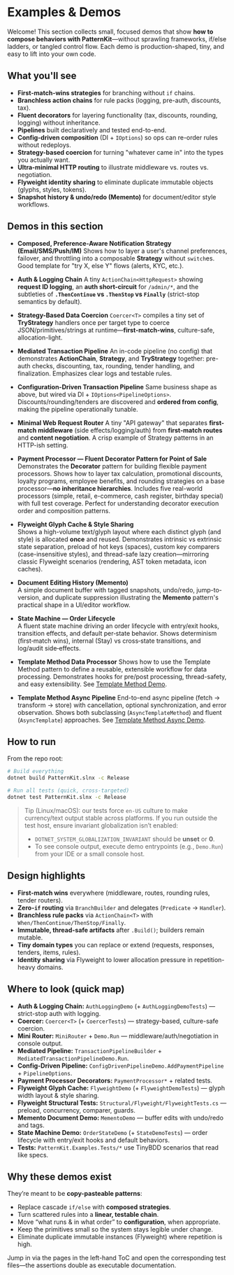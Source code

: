 # Examples & Demos

Welcome! This section collects small, focused demos that show **how to compose behaviors with PatternKit**—without sprawling frameworks, if/else ladders, or tangled control flow. Each demo is production-shaped, tiny, and easy to lift into your own code.

## What you'll see

* **First-match-wins strategies** for branching without `if` chains.
* **Branchless action chains** for rule packs (logging, pre-auth, discounts, tax).
* **Fluent decorators** for layering functionality (tax, discounts, rounding, logging) without inheritance.
* **Pipelines** built declaratively and tested end-to-end.
* **Config-driven composition** (DI + `IOptions`) so ops can re-order rules without redeploys.
* **Strategy-based coercion** for turning "whatever came in" into the types you actually want.
* **Ultra-minimal HTTP routing** to illustrate middleware vs. routes vs. negotiation.
* **Flyweight identity sharing** to eliminate duplicate immutable objects (glyphs, styles, tokens).
* **Snapshot history & undo/redo (Memento)** for document/editor style workflows.

## Demos in this section

* **Composed, Preference-Aware Notification Strategy (Email/SMS/Push/IM)**
  Shows how to layer a user's channel preferences, failover, and throttling into a composable **Strategy** without `switch`es. Good template for "try X, else Y" flows (alerts, KYC, etc.).

* **Auth & Logging Chain**
  A tiny `ActionChain<HttpRequest>` showing **request ID logging**, an **auth short-circuit** for `/admin/*`, and the subtleties of **`.ThenContinue` vs `.ThenStop` vs `Finally`** (strict-stop semantics by default).

* **Strategy-Based Data Coercion**
  `Coercer<T>` compiles a tiny set of **TryStrategy** handlers once per target type to coerce JSON/primitives/strings at runtime—**first-match-wins**, culture-safe, allocation-light.

* **Mediated Transaction Pipeline**
  An in-code pipeline (no config) that demonstrates **ActionChain**, **Strategy**, and **TryStrategy** together: pre-auth checks, discounting, tax, rounding, tender handling, and finalization. Emphasizes clear logs and testable rules.

* **Configuration-Driven Transaction Pipeline**
  Same business shape as above, but wired via DI + `IOptions<PipelineOptions>`. Discounts/rounding/tenders are discovered and **ordered from config**, making the pipeline operationally tunable.

* **Minimal Web Request Router**
  A tiny "API gateway" that separates **first-match middleware** (side effects/logging/auth) from **first-match routes** and **content negotiation**. A crisp example of Strategy patterns in an HTTP-ish setting.

* **Payment Processor — Fluent Decorator Pattern for Point of Sale**
  Demonstrates the **Decorator** pattern for building flexible payment processors. Shows how to layer tax calculation, promotional discounts, loyalty programs, employee benefits, and rounding strategies on a base processor—**no inheritance hierarchies**. Includes five real-world processors (simple, retail, e-commerce, cash register, birthday special) with full test coverage. Perfect for understanding decorator execution order and composition patterns.

* **Flyweight Glyph Cache & Style Sharing**  
  Shows a high-volume text/glyph layout where each distinct glyph (and style) is allocated **once** and reused. Demonstrates intrinsic vs extrinsic state separation, preload of hot keys (spaces), custom key comparers (case-insensitive styles), and thread-safe lazy creation—mirroring classic Flyweight scenarios (rendering, AST token metadata, icon caches).

* **Document Editing History (Memento)**  
  A simple document buffer with tagged snapshots, undo/redo, jump-to-version, and duplicate suppression illustrating the **Memento** pattern's practical shape in a UI/editor workflow.

* **State Machine — Order Lifecycle**  
  A fluent state machine driving an order lifecycle with entry/exit hooks, transition effects, and default per‑state behavior. Shows determinism (first‑match wins), internal (Stay) vs cross‑state transitions, and log/audit side‑effects.

* **Template Method Data Processor**
  Shows how to use the Template Method pattern to define a reusable, extensible workflow for data processing. Demonstrates hooks for pre/post processing, thread-safety, and easy extensibility. See [Template Method Demo](template-method-demo.md).

* **Template Method Async Pipeline**
  End-to-end async pipeline (fetch → transform → store) with cancellation, optional synchronization, and error observation. Shows both subclassing (`AsyncTemplateMethod`) and fluent (`AsyncTemplate`) approaches. See [Template Method Async Demo](template-method-async-demo.md).

## How to run

From the repo root:

```bash
# Build everything
dotnet build PatternKit.slnx -c Release

# Run all tests (quick, cross-targeted)
dotnet test PatternKit.slnx -c Release
```

> Tip (Linux/macOS): our tests force `en-US` culture to make currency/text output stable across platforms.
> If you run outside the test host, ensure invariant globalization isn’t enabled:
>
> * `DOTNET_SYSTEM_GLOBALIZATION_INVARIANT` should be **unset** or **0**.
> * To see console output, execute demo entrypoints (e.g., `Demo.Run`) from your IDE or a small console host.

## Design highlights

* **First-match wins** everywhere (middleware, routes, rounding rules, tender routers).
* **Zero-`if` routing** via `BranchBuilder` and delegates (`Predicate` → `Handler`).
* **Branchless rule packs** via `ActionChain<T>` with `When/ThenContinue/ThenStop/Finally`.
* **Immutable, thread-safe artifacts** after `.Build()`; builders remain mutable.
* **Tiny domain types** you can replace or extend (requests, responses, tenders, items, rules).
* **Identity sharing** via Flyweight to lower allocation pressure in repetition-heavy domains.

## Where to look (quick map)

* **Auth & Logging Chain:** `AuthLoggingDemo` (+ `AuthLoggingDemoTests`) — strict-stop auth with logging.
* **Coercer:** `Coercer<T>` (+ `CoercerTests`) — strategy-based, culture-safe coercion.
* **Mini Router:** `MiniRouter` + `Demo.Run` — middleware/auth/negotiation in console output.
* **Mediated Pipeline:** `TransactionPipelineBuilder` + `MediatedTransactionPipelineDemo.Run`.
* **Config-Driven Pipeline:** `ConfigDrivenPipelineDemo.AddPaymentPipeline` + `PipelineOptions`.
* **Payment Processor Decorators:** `PaymentProcessor*` + related tests.
* **Flyweight Glyph Cache:** `FlyweightDemo` (+ `FlyweightDemoTests`) — glyph width layout & style sharing.
* **Flyweight Structural Tests:** `Structural/Flyweight/FlyweightTests.cs` — preload, concurrency, comparer, guards.
* **Memento Document Demo:** `MementoDemo` — buffer edits with undo/redo and tags.
* **State Machine Demo:** `OrderStateDemo` (+ `StateDemoTests`) — order lifecycle with entry/exit hooks and default behaviors.
* **Tests:** `PatternKit.Examples.Tests/*` use TinyBDD scenarios that read like specs.

## Why these demos exist

They’re meant to be **copy-pasteable patterns**:

* Replace cascade `if/else` with **composed strategies**.
* Turn scattered rules into a **linear, testable chain**.
* Move “what runs & in what order” to **configuration**, when appropriate.
* Keep the primitives small so the system stays legible under change.
* Eliminate duplicate immutable instances (Flyweight) where repetition is high.

Jump in via the pages in the left-hand ToC and open the corresponding test files—the assertions double as executable documentation.